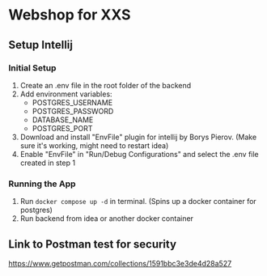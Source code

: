 # Webshop for XXS

## Setup Intellij

### Initial Setup

1. Create an .env file in the root folder of the backend
2. Add environment variables:
    - POSTGRES_USERNAME
    - POSTGRES_PASSWORD
    - DATABASE_NAME
    - POSTGRES_PORT
3. Download and install "EnvFile" plugin for intellij by Borys Pierov. (Make sure it's working, might need to restart idea)
4. Enable "EnvFile" in "Run/Debug Configurations" and select the .env file created in step 1

### Running the App

1. Run `docker compose up -d` in terminal. (Spins up a docker container for postgres)
2. Run backend from idea or another docker container

## Link to Postman test for security

https://www.getpostman.com/collections/1591bbc3e3de4d28a527
